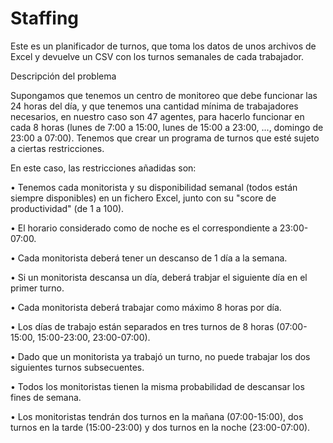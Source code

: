 # Staffing 

Este es un planificador de turnos, que toma los datos de unos archivos de Excel y devuelve un CSV con los turnos semanales de cada trabajador.


Descripción del problema

Supongamos  que tenemos un centro de monitoreo que debe funcionar las 24 horas del día, y que tenemos una cantidad mínima de trabajadores necesarios, en nuestro caso son 47 agentes, para hacerlo funcionar en cada 8 horas (lunes de 7:00 a 15:00, lunes de 15:00 a 23:00, ..., domingo de 23:00 a 07:00). Tenemos que crear un programa de turnos que esté sujeto a ciertas restricciones.

En este caso, las restricciones añadidas son:

$\bullet$ Tenemos cada monitorista y su disponibilidad semanal (todos están siempre disponibles) en un fichero Excel, junto con su "score de productividad" (de 1 a 100).

$\bullet$ El horario considerado como de noche es el correspondiente a 23:00-07:00.

$\bullet$ Cada monitorista deberá tener un descanso de 1 día a la semana.

$\bullet$ Si un monitorista descansa un día, deberá trabjar el siguiente día en el primer turno.

$\bullet$ Cada monitorista deberá trabajar como máximo 8 horas por día.

$\bullet$ Los días de trabajo están separados en tres turnos de 8 horas (07:00-15:00, 15:00-23:00, 23:00-07:00).

$\bullet$ Dado que un monitorista ya trabajó un turno, no puede trabajar los dos siguientes turnos subsecuentes.

$\bullet$ Todos los monitoristas tienen la misma probabilidad de descansar los fines de semana. 

$\bullet$ Los monitoristas tendrán dos turnos en la mañana (07:00-15:00), dos turnos en la tarde (15:00-23:00) y dos turnos en la noche (23:00-07:00).



